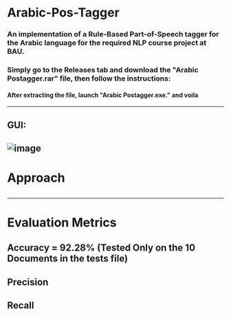 # Arabic-Pos-Tagger

### An implementation of a Rule-Based Part-of-Speech tagger for the Arabic language for the required NLP course project at BAU.

### **Simply go to the Releases tab and download the "Arabic Postagger.rar" file, then follow the instructions**:
#### After extracting the file, launch "Arabic Postagger.exe." and voila
------------------------------------------------------------------------------------------------------------------------------
## GUI:

![image](https://user-images.githubusercontent.com/111304735/201467001-d690afb8-2abd-4424-a154-93bdf1711ef1.png)
------------------------------------------------------------------------------------------------------------------------------
# Approach
##
------------------------------------------------------------------------------------------------------------------------------
# Evaluation Metrics
## Accuracy = 92.28% (Tested Only on the 10 Documents in the tests file)
## Precision
## Recall
